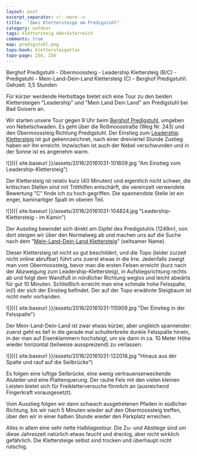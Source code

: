 ```yaml
---
layout: post
excerpt_separator: <!--more-->
title:  "Zwei Klettersteige am Predigstuhl"
category: outdoor
tags: klettersteig oberösterreich
comments: true
map: predigstuhl.png
topo-book: klettersteigatlas
topo-page: 254, 256
---
```


Berghof Predigstuhl - Obermoossteig - Leadership Klettersteig (B/C) - Predigstuhl - Mein-Land-Dein-Land Klettersteig (C) - Berghof Predigstuhl\\
Gehzeit: 3,5 Stunden



<!--more-->

Für kürzer werdende Herbsttage bietet sich eine Tour zu den beiden Klettersteigen "Leadership" und "Mein Land Dein Land" am Predigstuhl bei Bad Goisern an.
 
Wir starten unsere Tour gegen 9 Uhr beim [Berghof Predigstuhl](http://www.predigstuhl.at/), umgeben von Nebelschwaden. Es geht über die Roßmoosstraße (Weg Nr. 243) und den Obermoossteig Richtung Predigstuhl. Der Einstieg zum [Leadership Klettersteig](http://www.bergsteigen.com/klettersteig/oberoesterreich/totes-gebirge/leadership-klettersteig) ist gut gekennzeichnet, nach einer dreiviertel Stunde Zustieg haben wir ihn erreicht. Inzwischen ist auch der Nebel verschwunden und in der Sonne ist es angenehm warm.

![]({{ site.baseurl }}/assets/2016/20161031-101609.jpg "Am Einstieg vom Leadership-Klettersteig")

Der Klettersteig ist relativ kurz (40 Minuten) und eigentlich nicht schwer, die kritischen Stellen sind mit Tritthilfen entschärft, die vereinzelt verwendete Bewertung "C" finde ich zu hoch gegriffen. Die spannendste Stelle ist ein enger, kaminartiger Spalt im oberen Teil. 

![]({{ site.baseurl }}/assets/2016/20161031-104824.jpg "Leadership-Klettersteig - im Kamin")

Der Ausstieg bewindet sich direkt am Gipfel des Predigstuhls (1248m), von dort steigen wir über den Normalweg ab und machen uns auf die Suche nach dem "[Mein-Land-Dein-Land Klettersteig](http://www.via-ferrata.de/klettersteige/topo/mein-land-dein-land-klettersteig)" (seltsamer Name).

Dieser Klettersteig ist nicht so gut beschildert, und die Topo (leider zurzeit nicht online abrufbar) führt uns zuerst etwas in die Irre. Jedenfalls zweigt man vom Obermoossteig, bevor man die ersten Felsen erreicht (kurz nach der Abzweigung zum Leadership-Klettersteig), in Aufstiegsrichtung rechts ab und folgt dem Wandfuß in nördlicher Richtung weglos und leicht abwärts für gut 10 Minuten. Schließlich erreicht man eine schmale hohe Felsspalte, in(!) der sich der Einstieg befindet. Der auf der Topo erwähnte Steigbaum ist nicht mehr vorhanden.

![]({{ site.baseurl }}/assets/2016/20161031-115909.jpg "Der Einstieg in der Felsspalte")

Der Mein-Land-Dein-Land ist zwar etwas kürzer, aber ungleich spannender: zuerst geht es tief in die gerade mal schulterbreite dunkle Felsspalte hinein, in der man auf Eisenklammern hochsteigt, um sie dann in ca. 10 Meter Höhe wieder horizontal (teilweise ausspreizend) zu verlassen.

![]({{ site.baseurl }}/assets/2016/20161031-122018.jpg "Hinaus aus der Spalte und rauf auf die Seilbrücke")

Es folgen eine luftige Seilbrücke, eine wenig vertrauenserweckende Aluleiter und eine Plattenquerung. Der rauhe Fels mit den vielen kleinen Leisten bietet sich für Freikletterversuche förmlich an (ausreichend Fingerkraft vorausgesetzt).

Vom Ausstieg folgen wir dann schwach ausgetretenen Pfaden in südlicher Richtung, bis wir nach 5 Minuten wieder auf den Obermoossteig treffen, über den wir in einer halben Stunde wieder den Parkplatz erreichen.

Alles in allem eine sehr nette Halbtagestour. Die Zu- und Abstiege sind um diese Jahreszeit natürlich etwas feucht und dreckig, aber nicht wirklich gefährlich. Die Klettersteige selbst sind trocken und überhaupt nicht rutschig.
